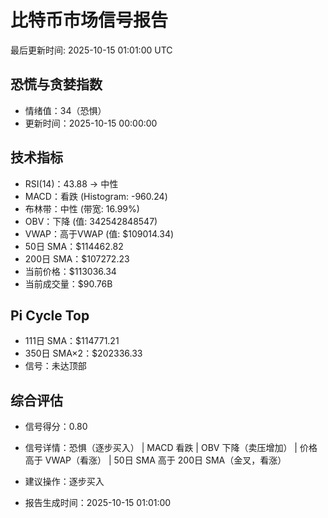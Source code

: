 # 比特币市场信号报告

最后更新时间: 2025-10-15 01:01:00 UTC

## 恐慌与贪婪指数
- 情绪值：34（恐惧）
- 更新时间：2025-10-15 00:00:00

## 技术指标
- RSI(14)：43.88 → 中性
- MACD：看跌 (Histogram: -960.24)
- 布林带：中性 (带宽: 16.99%)
- OBV：下降 (值: 342542848547)
- VWAP：高于VWAP (值: $109014.34)
- 50日 SMA：$114462.82
- 200日 SMA：$107272.23
- 当前价格：$113036.34
- 当前成交量：$90.76B

## Pi Cycle Top
- 111日 SMA：$114771.21
- 350日 SMA×2：$202336.33
- 信号：未达顶部

## 综合评估
- 信号得分：0.80
- 信号详情：恐惧（逐步买入） | MACD 看跌 | OBV 下降（卖压增加） | 价格高于 VWAP（看涨） | 50日 SMA 高于 200日 SMA（金叉，看涨）
- 建议操作：逐步买入

- 报告生成时间：2025-10-15 01:01:00